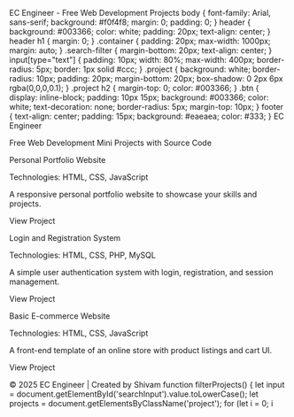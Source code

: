 EC Engineer - Free Web Development Projects body { font-family: Arial, sans-serif; background: #f0f4f8; margin: 0; padding: 0; } header { background: #003366; color: white; padding: 20px; text-align: center; } header h1 { margin: 0; } .container { padding: 20px; max-width: 1000px; margin: auto; } .search-filter { margin-bottom: 20px; text-align: center; } input[type="text"] { padding: 10px; width: 80%; max-width: 400px; border-radius: 5px; border: 1px solid #ccc; } .project { background: white; border-radius: 10px; padding: 20px; margin-bottom: 20px; box-shadow: 0 2px 6px rgba(0,0,0,0.1); } .project h2 { margin-top: 0; color: #003366; } .btn { display: inline-block; padding: 10px 15px; background: #003366; color: white; text-decoration: none; border-radius: 5px; margin-top: 10px; } footer { text-align: center; padding: 15px; background: #eaeaea; color: #333; } EC Engineer 

Free Web Development Mini Projects with Source Code

Personal Portfolio Website 

Technologies: HTML, CSS, JavaScript

A responsive personal portfolio website to showcase your skills and projects.

View Project 

Login and Registration System 

Technologies: HTML, CSS, PHP, MySQL

A simple user authentication system with login, registration, and session management.

View Project 

Basic E-commerce Website 

Technologies: HTML, CSS, JavaScript

A front-end template of an online store with product listings and cart UI.

View Project 

© 2025 EC Engineer | Created by Shivam function filterProjects() { let input = document.getElementById('searchInput').value.toLowerCase(); let projects = document.getElementsByClassName('project'); for (let i = 0; i 
